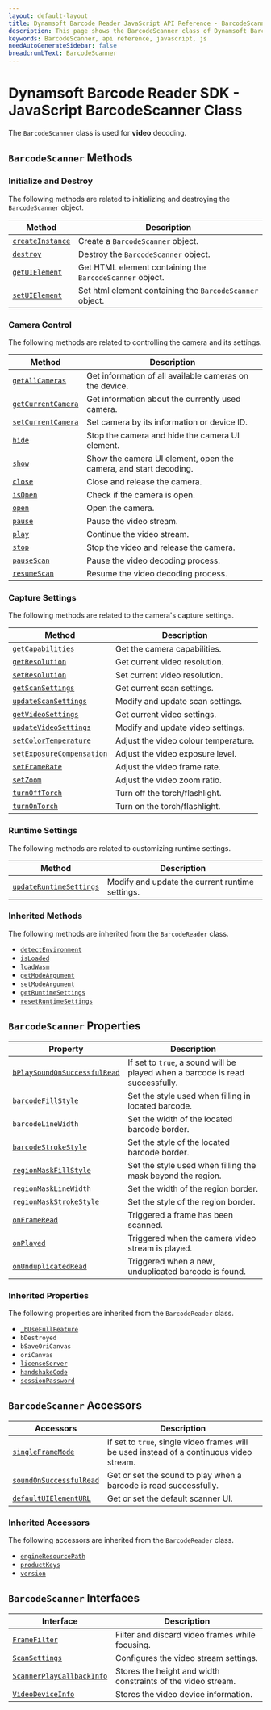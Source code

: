 ```yaml
---
layout: default-layout
title: Dynamsoft Barcode Reader JavaScript API Reference - BarcodeScanner
description: This page shows the BarcodeScanner class of Dynamsoft Barcode Reader JavaScript SDK.
keywords: BarcodeScanner, api reference, javascript, js
needAutoGenerateSidebar: false
breadcrumbText: BarcodeScanner
---
```



# Dynamsoft Barcode Reader SDK - JavaScript BarcodeScanner Class

The `BarcodeScanner` class is used for **video** decoding.

## `BarcodeScanner` Methods

### Initialize and Destroy

The following methods are related to initializing and destroying the `BarcodeScanner` object.

| Method               | Description |
|----------------------|-------------|
| [`createInstance`](methods/initialize-and-destroy.md#createinstance) | Create a  `BarcodeScanner` object. |
| [`destroy`](methods/initialize-and-destroy.md#destroy) | Destroy the `BarcodeScanner` object. |
| [`getUIElement`](methods/initialize-and-destroy.md#getuielement) | Get HTML element containing the `BarcodeScanner` object. |
| [`setUIElement`](methods/initialize-and-destroy.md#setuielement) | Set html element containing the `BarcodeScanner` object. |

### Camera Control

The following methods are related to controlling the camera and its settings.

| Method               | Description |
|----------------------|-------------|
| [`getAllCameras`](methods/camera-controls.md#getallcameras) | Get information of all available cameras on the device. |
| [`getCurrentCamera`](methods/camera-controls.md#getcurrentcamera) | Get information about the currently used camera. |
| [`setCurrentCamera`](methods/camera-controls.md#setcurrentcamera) | Set camera by its information or device ID. |
| [`hide`](methods/camera-controls.md#hide) | Stop the camera and hide the camera UI element. |
| [`show`](methods/camera-controls.md#show) | Show the camera UI element, open the camera, and start decoding. |
| [`close`](methods/camera-controls.md#close) | Close and release the camera. |
| [`isOpen`](methods/camera-controls.md#isopen) | Check if the camera is open. |
| [`open`](methods/camera-controls.md#open) | Open the camera. |
| [`pause`](methods/camera-controls.md#pause) | Pause the video stream. |
| [`play`](methods/camera-controls.md#play) | Continue the video stream. |
| [`stop`](methods/camera-controls.md#stop) | Stop the video and release the camera. |
| [`pauseScan`](methods/camera-controls.md#pausescan) | Pause the video decoding process. |
| [`resumeScan`](methods/camera-controls.md#resumescan) | Resume the video decoding process. |

### Capture Settings

The following methods are related to the camera's capture settings.

| Method               | Description |
|----------------------|-------------|
| [`getCapabilities`](methods/capture-settings.md#getcapabilities) | Get the camera capabilities. |
| [`getResolution`](methods/capture-settings.md#getresolution) | Get current video resolution. |
| [`setResolution`](methods/capture-settings.md#setresolution) | Set current video resolution. |
| [`getScanSettings`](methods/capture-settings.md#getscansettings) | Get current scan settings. |
| [`updateScanSettings`](methods/capture-settings.md#updatescansettings) | Modify and update scan settings. |
| [`getVideoSettings`](methods/capture-settings.md#getvideosettings) | Get current video settings. |
| [`updateVideoSettings`](methods/capture-settings.md#updatevideosettings) | Modify and update video settings. |
| [`setColorTemperature`](methods/capture-settings.md#setcolortemperature) | Adjust the video colour temperature. |
| [`setExposureCompensation`](methods/capture-settings.md#setexposurecompensation) | Adjust the video exposure level. |
| [`setFrameRate`](methods/capture-settings.md#setframerate) | Adjust the video frame rate. |
| [`setZoom`](methods/capture-settings.md#setzoom) | Adjust the video zoom ratio. |
| [`turnOffTorch`](methods/capture-settings.md#turnofftorch) | Turn off the torch/flashlight. |
| [`turnOnTorch`](methods/capture-settings.md#turnontorch) | Turn on the torch/flashlight. |

### Runtime Settings

The following methods are related to customizing runtime settings.

| Method               | Description |
|----------------------|-------------|
| [`updateRuntimeSettings`](methods/runtime-settings.md#updateruntimesettings.md) | Modify and update the current runtime settings. |


### Inherited Methods

The following methods are inherited from the `BarcodeReader` class. 

* [`detectEnvironment`](../BarcodeReader/methods/initialize-and-destroy.md#detectenvironment) 
* [`isLoaded`](../BarcodeReader/methods/initialize-and-destroy.md#isloaded)
* [`loadWasm`](../BarcodeReader/methods/initialize-and-destroy.md#loadwasm)
* [`getModeArgument`](../BarcodeReader/methods/parameter-and-runtime-settings.md#getmodeargument) 
* [`setModeArgument`](../BarcodeReader/methods/parameter-and-runtime-settings.md#setmodeargument) 
* [`getRuntimeSettings`](../BarcodeReader/methods/parameter-and-runtime-settings.md#getruntimesettings) 
* [`resetRuntimeSettings`](../BarcodeReader/methods/parameter-and-runtime-settings.md#resetruntimesettings)

## `BarcodeScanner` Properties

| Property             | Description |
|----------------------|-------------|
| [`bPlaySoundOnSuccessfulRead`](accessors.md#soundonsuccessfulread) | If set to `true`, a sound will be played when a barcode is read successfully. |
| [`barcodeFillStyle`](properties.md#barcodefillstyle) | Set the style used when filling in located barcode. | 
| `barcodeLineWidth` | Set the width of the located barcode border. | 
| [`barcodeStrokeStyle`](properties.md#barcodestrokestyle) | Set the style of the located barcode border. | 
| [`regionMaskFillStyle`](properties.md#regionmaskfillstyle) | Set the style used when filling the mask beyond the region. | 
| `regionMaskLineWidth` | Set the width of the region border. | 
| [`regionMaskStrokeStyle`](properties.md#regionmaskstrokestyle) | Set the style of the region border. | 
| [`onFrameRead`](properties.md#onframeread) | Triggered a frame has been scanned. | 
| [`onPlayed`](properties.md#onplayed) | Triggered when the camera video stream is played. | 
| [`onUnduplicatedRead`](properties.md#onunduplicatedread) | Triggered when a new, unduplicated barcode is found. | 

### Inherited Properties

The following properties are inherited from the `BarcodeReader` class.

* [`_bUseFullFeature`](../BarcodeReader/properties.md#_busefullfeature)  
* `bDestroyed`
* `bSaveOriCanvas`
* `oriCanvas`
* [`licenseServer`](../BarcodeReader/properties.md#licenseServer)
* [`handshakeCode`](../BarcodeReader/properties.md#handshakeCode)
* [`sessionPassword`](../BarcodeReader/properties.md#sessionPassword)

## `BarcodeScanner` Accessors

| Accessors            | Description |
|----------------------|-------------|
| [`singleFrameMode`](accessors.md#singleframemode) | If set to `true`, single video frames will be used instead of a continuous video stream. | 
| [`soundOnSuccessfulRead`](accessors.md#soundonsuccessfulread) | Get or set the sound to play when a barcode is read successfully. | 
| [`defaultUIElementURL`](accessors.md#defaultuielementurl) | Get or set the default scanner UI. | 

### Inherited Accessors

The following accessors are inherited from the `BarcodeReader` class.

* [`engineResourcePath`](../BarcodeReader/accessors.md#engineresourcepath) 
* [`productKeys`](../BarcodeReader/accessors.md#productkeys) 
* [`version`](../BarcodeReader/accessors.md#version)

## `BarcodeScanner` Interfaces

| Interface            | Description |
|----------------------|-------------|
| [`FrameFilter`](interfaces.md#framefilter) | Filter and discard video frames while focusing. |
| [`ScanSettings`](interfaces.md#scansettings) | Configures the video stream settings. |
| [`ScannerPlayCallbackInfo`](interfaces.md#scannerplaycallbackinfo) | Stores the height and width constraints of the video stream. |
| [`VideoDeviceInfo`](interfaces.md#videodeviceinfo) | Stores the video device information. | 
